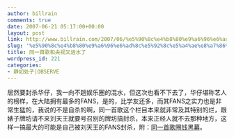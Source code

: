 ```yaml
---
author: billrain
comments: true
date: 2007-06-21 05:17:00+00:00
layout: post
link: http://www.billrain.com/2007/06/%e5%90%8c%e4%b8%80%e9%a6%96%e6%ad%8c%e5%92%8c%e5%a4%ae%e8%a7%86%e5%8f%88%e8%bf%9b%e6%b0%b4%e4%ba%86/
slug: '%e5%90%8c%e4%b8%80%e9%a6%96%e6%ad%8c%e5%92%8c%e5%a4%ae%e8%a7%86%e5%8f%88%e8%bf%9b%e6%b0%b4%e4%ba%86'
title: 同一首歌和央视又进水了
wordpress_id: 221
categories:
- 静如处子|OBSERVE
---
```


居然要封杀华仔，我一向不趟娱乐圈的混水，但这次也看不下去了，华仔堪称艺人的榜样，在大陆拥有最多的FANS，是的，比学友还多，而其FANS之实力也是非常生猛的，我说的不是自杀的啊，同一首歌这个栏目本来就非常及其特别的烂，跟婊子牌坊请不来刘天王就要号召别的牌坊搞封杀，本来正经人就不去那种地方，这样一搞最大的可能是自己被刘天王的FANS封杀，附：[同一首歌圈钱黑幕](http://www.dapenti.com/blog/more.asp?name=xilei&id=4721)。  

